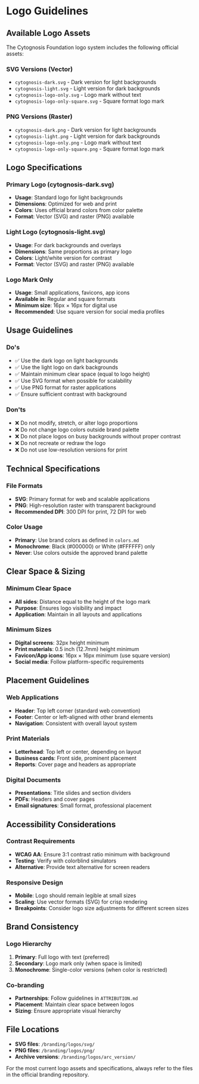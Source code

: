 # Logo Guidelines

## Available Logo Assets

The Cytognosis Foundation logo system includes the following official assets:

### SVG Versions (Vector)
- `cytognosis-dark.svg` - Dark version for light backgrounds
- `cytognosis-light.svg` - Light version for dark backgrounds  
- `cytognosis-logo-only.svg` - Logo mark without text
- `cytognosis-logo-only-square.svg` - Square format logo mark

### PNG Versions (Raster)
- `cytognosis-dark.png` - Dark version for light backgrounds
- `cytognosis-light.png` - Light version for dark backgrounds
- `cytognosis-logo-only.png` - Logo mark without text
- `cytognosis-logo-only-square.png` - Square format logo mark

## Logo Specifications

### Primary Logo (cytognosis-dark.svg)
- **Usage**: Standard logo for light backgrounds
- **Dimensions**: Optimized for web and print
- **Colors**: Uses official brand colors from color palette
- **Format**: Vector (SVG) and raster (PNG) available

### Light Logo (cytognosis-light.svg)
- **Usage**: For dark backgrounds and overlays
- **Dimensions**: Same proportions as primary logo
- **Colors**: Light/white version for contrast
- **Format**: Vector (SVG) and raster (PNG) available

### Logo Mark Only
- **Usage**: Small applications, favicons, app icons
- **Available in**: Regular and square formats
- **Minimum size**: 16px × 16px for digital use
- **Recommended**: Use square version for social media profiles

## Usage Guidelines

### Do's
- ✅ Use the dark logo on light backgrounds
- ✅ Use the light logo on dark backgrounds
- ✅ Maintain minimum clear space (equal to logo height)
- ✅ Use SVG format when possible for scalability
- ✅ Use PNG format for raster applications
- ✅ Ensure sufficient contrast with background

### Don'ts
- ❌ Do not modify, stretch, or alter logo proportions
- ❌ Do not change logo colors outside brand palette
- ❌ Do not place logos on busy backgrounds without proper contrast
- ❌ Do not recreate or redraw the logo
- ❌ Do not use low-resolution versions for print

## Technical Specifications

### File Formats
- **SVG**: Primary format for web and scalable applications
- **PNG**: High-resolution raster with transparent background
- **Recommended DPI**: 300 DPI for print, 72 DPI for web

### Color Usage
- **Primary**: Use brand colors as defined in `colors.md`
- **Monochrome**: Black (#000000) or White (#FFFFFF) only
- **Never**: Use colors outside the approved brand palette

## Clear Space & Sizing

### Minimum Clear Space
- **All sides**: Distance equal to the height of the logo mark
- **Purpose**: Ensures logo visibility and impact
- **Application**: Maintain in all layouts and applications

### Minimum Sizes
- **Digital screens**: 32px height minimum
- **Print materials**: 0.5 inch (12.7mm) height minimum
- **Favicon/App icons**: 16px × 16px minimum (use square version)
- **Social media**: Follow platform-specific requirements

## Placement Guidelines

### Web Applications
- **Header**: Top left corner (standard web convention)
- **Footer**: Center or left-aligned with other brand elements
- **Navigation**: Consistent with overall layout system

### Print Materials
- **Letterhead**: Top left or center, depending on layout
- **Business cards**: Front side, prominent placement
- **Reports**: Cover page and headers as appropriate

### Digital Documents
- **Presentations**: Title slides and section dividers
- **PDFs**: Headers and cover pages
- **Email signatures**: Small format, professional placement

## Accessibility Considerations

### Contrast Requirements
- **WCAG AA**: Ensure 3:1 contrast ratio minimum with background
- **Testing**: Verify with colorblind simulators
- **Alternative**: Provide text alternative for screen readers

### Responsive Design
- **Mobile**: Logo should remain legible at small sizes
- **Scaling**: Use vector formats (SVG) for crisp rendering
- **Breakpoints**: Consider logo size adjustments for different screen sizes

## Brand Consistency

### Logo Hierarchy
1. **Primary**: Full logo with text (preferred)
2. **Secondary**: Logo mark only (when space is limited)
3. **Monochrome**: Single-color versions (when color is restricted)

### Co-branding
- **Partnerships**: Follow guidelines in `ATTRIBUTION.md`
- **Placement**: Maintain clear space between logos
- **Sizing**: Ensure appropriate visual hierarchy

## File Locations

- **SVG files**: `/branding/logos/svg/`
- **PNG files**: `/branding/logos/png/`
- **Archive versions**: `/branding/logos/arc_version/`

For the most current logo assets and specifications, always refer to the files in the official branding repository.
